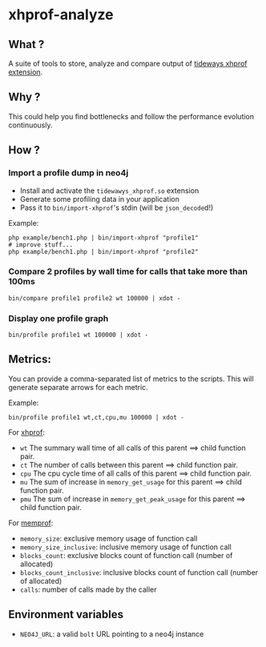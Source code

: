 # xhprof-analyze

## What ?

A suite of tools to store, analyze and compare output of [tideways xhprof extension](https://github.com/tideways/php-profiler-extension).

## Why ?

This could help you find bottlenecks and follow the performance evolution continuously.


## How ?

### Import a profile dump in neo4j

 - Install and activate the `tidewawys_xhprof.so` extension
 - Generate some profiling data in your application
 - Pass it to `bin/import-xhprof`'s stdin (will be `json_decode`d!)

Example:

    php example/bench1.php | bin/import-xhprof "profile1"
    # improve stuff...
    php example/bench1.php | bin/import-xhprof "profile2"


### Compare 2 profiles by wall time for calls that take more than 100ms

    bin/compare profile1 profile2 wt 100000 | xdot -

### Display one profile graph

    bin/profile profile1 wt 100000 | xdot -

## Metrics:

You can provide a comma-separated list of metrics to the scripts.
This will generate separate arrows for each metric.

Example:

    bin/profile profile1 wt,ct,cpu,mu 100000 | xdot -

For [xhprof](https://github.com/tideways/php-profiler-extension/blob/master/README.md#data-format):

 - `wt` The summary wall time of all calls of this parent ==> child function pair.
 - `ct` The number of calls between this parent ==> child function pair.
 - `cpu` The cpu cycle time of all calls of this parent ==> child function pair.
 - `mu` The sum of increase in `memory_get_usage` for this parent ==> child function pair.
 - `pmu` The sum of increase in `memory_get_peak_usage` for this parent ==> child function pair.


For [memprof](https://github.com/arnaud-lb/php-memory-profiler#memprof_dump_array):

 - `memory_size`: exclusive memory usage of function call
 - `memory_size_inclusive`: inclusive memory usage of function call
 - `blocks_count`: exclusive blocks count of function call (number of allocated)
 - `blocks_count_inclusive`: inclusive blocks count of function call (number of allocated)
 - `calls`: number of calls made by the caller

## Environment variables

- `NEO4J_URL`: a valid `bolt` URL pointing to a neo4j instance
